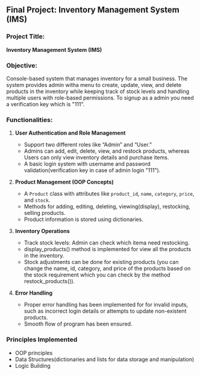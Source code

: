 ## Final Project: Inventory Management System (IMS)

### Project Title:

**Inventory Management System (IMS)**

### Objective:

Console-based system that manages inventory for a small business. The system provides admin witha menu to create, update, view, and delete products in the inventory while keeping track of stock levels and handling multiple users with role-based permissions. To signup as a admin you need a verification key which is "111".

### Functionalities:

1. **User Authentication and Role Management**

   - Support two different roles like “Admin” and “User.”
   - Admins can add, edit, delete, view, and restock products,  whereas Users can only view inventory details and purchase 
     items.
   - A basic login system with username and password validation(verification key in case of admin login "111").

2. **Product Management (OOP Concepts)**

   - A `Product` class with attributes like `product_id`, `name`, `category`, `price`, and `stock`.
   - Methods for adding, editing, deleting, viewing(display), restocking, selling products.
   - Product information is stored using dictionaries.

3. **Inventory Operations**

   - Track stock levels: Admin can check which itema need restocking.
   - display_products() method is implemented for view all the products in the inventory.
   - Stock adjustments can be done for existing products (you can change the name, id, category, and price of the products 
     based on the stock requirement which you can check by the method restock_products()).

4. **Error Handling**
   - Proper error handling has been implemented for for invalid inputs, such as incorrect login details or attempts to 
     update non-existent products.
   - Smooth flow of program has been ensured.

### Principles Implemented

- OOP principles
- Data Structures(dictionaries and lists for data storage and manipulation)
- Logic Building

